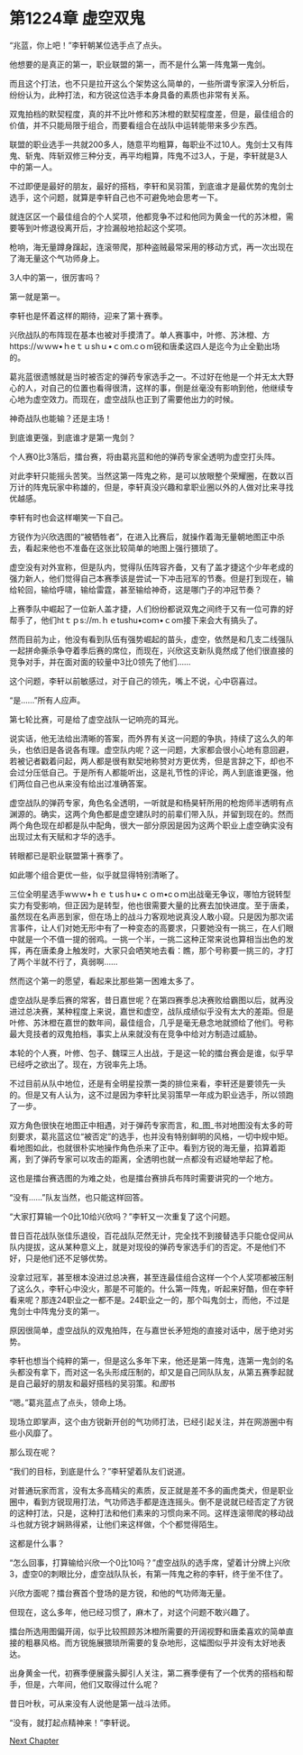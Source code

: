 # 第1224章 虚空双鬼

“兆蓝，你上吧！”李轩朝某位选手点了点头。

他想要的是真正的第一，职业联盟的第一，而不是什么第一阵鬼第一鬼剑。

而且这个打法，也不只是拉开这么个架势这么简单的，一些所谓专家深入分析后，纷纷认为，此种打法，和方锐这位选手本身具备的素质也非常有关系。

双鬼拍档的默契程度，真的并不比叶修和苏沐橙的默契程度差，但是，最佳组合的价值，并不只能局限于组合，而要看组合在战队中运转能带来多少东西。

联盟的职业选手一共就200多人，随意平均粗算，每职业不过10人。鬼剑士又有阵鬼、斩鬼、阵斩双修三种分支，再平均粗算，阵鬼不过3人，于是，李轩就是3人中的第一人。

不过即便是最好的朋友，最好的搭档，李轩和吴羽策，到底谁才是最优势的鬼剑士选手，这个问题，就算是李轩自己也不可避免地会思考一下。

就连区区一个最佳组合的个人奖项，他都竞争不过和他同为黄金一代的苏沐橙，需要等到叶修退役离开后，才捡漏般地拾起这个奖项。

枪响，海无量蹲身蹿起，连滚带爬，那种盗贼最常采用的移动方式，再一次出现在了海无量这个气功师身上。

3人中的第一，很厉害吗？

第一就是第一。

李轩也是怀着这样的期待，迎来了第十赛季。

兴欣战队的布阵现在基本也被对手摸清了。单人赛事中，叶修、苏沐橙、方https://ｗｗw•ｈeｔｕshｕ•ｃom.cｏm锐和唐柔这四人是迄今为止全勤出场的。

葛兆蓝很遗憾就是当时被否定的弹药专家选手之一。不过好在他是一个并无太大野心的人，对自己的位置也看得很清，这样的事，倒是丝毫没有影响到他，他继续专心地为虚空效力。而现在，虚空战队也正到了需要他出力的时候。

神奇战队也能输？还是主场！

到底谁更强，到底谁才是第一鬼剑？

个人赛0比3落后，擂台赛，将由葛兆蓝和他的弹药专家全透明为虚空打头阵。

对此李轩只能摇头苦笑。当然这第一阵鬼之称，是可以放眼整个荣耀圈，在数以百万计的阵鬼玩家中称雄的，但是，李轩真没兴趣和拿职业圈以外的人做对比来寻找优越感。

李轩有时也会这样嘲笑一下自己。

方锐作为兴欣选图的“被牺牲者”，在进入比赛后，就操作着海无量朝地图正中杀去，看起来他也不准备在这张比较简单的地图上强行猥琐了。

虚空没有对外宣称，但是队内，觉得队伍阵容齐备，又有了盖才捷这个少年老成的强力新人，他们觉得自己本赛季该是尝试一下冲击冠军的节奏。但是打到现在，输给轮回，输给呼啸，输给雷霆，甚至输给神奇，这是哪门子的冲冠节奏？

上赛季队中崛起了一位新人盖才捷，人们纷纷都说双鬼之间终于又有一位可靠的好帮手了，他们htｔｐs://m.ｈｅtushu•coｍ•ｃom接下来会大有搞头了。

然而目前为止，他没有看到队伍有强势崛起的苗头，虚空，依然是和几支二线强队一起拼命撕杀争夺着季后赛的席位，而现在，兴欣这支新队竟然成了他们很直接的竞争对手，并在面对面的较量中3比0领先了他们……

这个问题，李轩以前敏感过，对于自己的领先，嘴上不说，心中窃喜过。

“是……”所有人应声。

第七轮比赛，可是给了虚空战队一记响亮的耳光。

说实话，他无法给出清晰的答案，而外界有关这一问题的争执，持续了这么久的年头，也依旧是各说各有理。虚空队内呢？这一问题，大家都会很小心地有意回避，若被记者戳着问起，两人都是很有默契地称赞对方更优秀，但是言辞之下，却也不会过分压低自己。于是所有人都能听出，这是礼节性的评论，两人到底谁更强，他们两位自己也从来没有给出过准确答案。

虚空战队的弹药专家，角色名全透明，一听就是和杨昊轩所用的枪炮师半透明有点渊源的。确实，这两个角色都是虚空建队时的前辈们带入队，并留到现在的。然而两个角色现在却都是队中配角，很大一部分原因是因为这两个职业上虚空确实没有出现过太有天赋和才华的选手。

转眼都已是职业联盟第十赛季了。

如此哪个组合更优一些，似乎就显得特别清晰了。

三位全明星选手wｗｗ•ｈｅｔusｈu•ｃｏm•cｏｍ出战毫无争议，哪怕方锐转型实力有受影响，但正因为是转型，他也很需要大量的比赛去加快进度。至于唐柔，虽然现在名声恶到家，但在场上的战斗力客观地说真没人敢小窥。只是因为那次诺言事件，让人们对她无形中有了一种变态的高要求，只要她没有一挑三，在人们眼中就是一个不值一提的弱鸡。一挑一个半，一挑二这种正常来说也算相当出色的发挥，再在唐柔身上触发时，大家只会哂笑地去看：瞧，那个号称要一挑三的，才打了两个半就不行了，真弱啊……

然而这个第一的愿望，看起来比那些第一困难太多了。

虚空战队是季后赛的常客，昔日嘉世呢？在第四赛季总决赛败给霸图以后，就再没进过总决赛，某种程度上来说，嘉世和虚空，战队成绩似乎没有太大的差距。但是叶修、苏沐橙在嘉世的数年间，最佳组合，几乎是毫无悬念地就颁给了他们。号称最大竞技者的双鬼拍档，事实上从来就没有在竞争中给对方制造过威胁。

本轮的个人赛，叶修、包子、魏琛三人出战，于是这一轮的擂台赛会是谁，似乎早已经呼之欲出了。现在，方锐率先上场。

不过目前从队中地位，还是有全明星投票一类的排位来看，李轩还是要领先一头的。但是又有人认为，这不过是因为李轩比吴羽策早一年成为职业选手，所以领跑了一步。

双方角色很快在地图正中相遇，对于弹药专家而言，和_图_书对地图没有太多的苛刻要求，葛兆蓝这位“被否定”的选手，也并没有特别鲜明的风格，一切中规中矩。看地图如此，也就很朴实地操作角色杀来了正中。看到方锐的海无量，掐算着距离，到了弹药专家可以攻击的距离，全透明也就一点都没有迟疑地举起了枪。

这也是擂台赛选图的为难之处，也是擂台赛排兵布阵时需要讲究的一个地方。

“没有……”队友当然，也只能这样回答。

“大家打算输一个0比10给兴欣吗？”李轩又一次重复了这个问题。

昔日百花战队张佳乐退役，百花战队茫然无计，完全找不到接替选手只能仓促间从队内提拔，这从某种意义上，就是对现役的弹药专家选手们的否定。不是他们不好，只是他们还不足够优势。

没拿过冠军，甚至根本没进过总决赛，甚至连最佳组合这样一个个人奖项都被压制了这么久，李轩心中没火，那是不可能的。什么第一阵鬼，听起来好酷，但在李轩看来呢？那连24职业之一都不是。24职业之一的，那个叫鬼剑士，而他，不过是鬼剑士中阵鬼分支的第一。

原因很简单，虚空战队的双鬼拍阵，在与嘉世长矛短炮的直接对话中，居于绝对劣势。

李轩也想当个纯粹的第一，但是这么多年下来，他还是第一阵鬼，连第一鬼剑的名头都没有拿下，而对这一名头形成压制的，却又是自己同队队友，从第五赛季起就是自己最好的朋友和最好搭档的吴羽策。和*图*书

“嗯。”葛兆蓝点了点头，领命上场。

现场立即掌声，这个由方锐新开创的气功师打法，已经引起关注，并在网游圈中有些小风靡了。

那么现在呢？

“我们的目标，到底是什么？”李轩望着队友们说道。

对普通玩家而言，没有太多高精尖的素质，反正就是差不多的画虎类犬，但是职业圈中，看到方锐现用打法，气功师选手都是连连摇头。倒不是说就已经否定了方锐的这种打法，只是，这种打法和他们素来的习惯向来不同。这样连滚带爬的移动战斗也就方锐才娴熟得紧，让他们来这样做，个个都觉得陌生。

这都是什么事？

“怎么回事，打算输给兴欣一个0比10吗？”虚空战队的选手席，望着计分牌上兴欣3，虚空0的刺眼比分，虚空战队队长，有第一阵鬼之称的李轩，终于坐不住了。

兴欣方面呢？擂台赛首个登场的是方锐，和他的气功师海无量。

但现在，这么多年，他已经习惯了，麻木了，对这个问题不敢兴趣了。

擂台所选用图偏开阔，似乎比较照顾苏沐橙所需要的开阔视野和唐柔喜欢的简单直接的粗暴风格。而方锐施展猥琐所需要的复杂地形，这幅图似乎并没有太好地表达。

出身黄金一代，初赛季便展露头脚引人关注，第二赛季便有了一个优秀的搭档和帮手，但是，六年间，他们又取得过什么呢？

昔日叶秋，可从来没有人说他是第一战斗法师。

“没有，就打起点精神来！”李轩说。



[Next Chapter](%E7%AC%AC1225%E7%AB%A0%20%E6%9A%97%E4%B8%8E%E5%85%89.md)